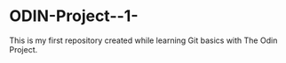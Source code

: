 # ODIN-Project--1-
This is my first repository created while learning Git basics with The Odin Project.
